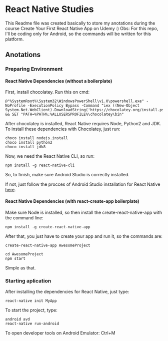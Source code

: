 # React Native Studies
This Readme file was created basically to store my anotations during the course Create Your First React Native App on Udemy :)
Obs: For this repo, I'll be coding only for Android, so the commands will be written for this platform.

## Anotations
### Preparing Environment
#### React Native Dependencies (without a boilerplate)
First, install chocolatey.
Run this on cmd:
```
@"%SystemRoot%\System32\WindowsPowerShell\v1.0\powershell.exe" -NoProfile -ExecutionPolicy Bypass -Command "iex ((New-Object System.Net.WebClient).DownloadString('https://chocolatey.org/install.ps1'))" && SET "PATH=%PATH%;%ALLUSERSPROFILE%\chocolatey\bin"
```

After chocolatey is installed, React Native requires Node, Python2 and JDK. To install these dependencies with Chocolatey, just run:
```
choco install nodejs.install
choco install python2
choco install jdk8
```

Now, we need the React Native CLI, so run:
```
npm install -g react-native-cli
```

So, to finish, make sure Android Studio is correctly installed.

If not, just follow the procces of Android Studio installation for React Native [here](https://facebook.github.io/react-native/docs/getting-started.html).

#### React Native Dependencies (with react-create-app boilerplate)
Make sure Node is installed, so then install the create-react-native-app with the command line:
```
npm install -g create-react-native-app
```

After that, you just have to create your app and run it, so the commands are:
```
create-react-native-app AwesomeProject

cd AwesomeProject
npm start
```
Simple as that.

### Starting aplication
After installing the dependencies for React Native, just type:
```
react-native init MyApp
```

To start the project, type:
```
android avd
react-native run-android
```

To open developer tools on Android Emulator: Ctrl+M